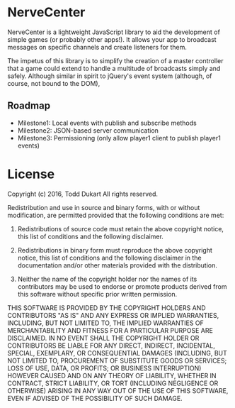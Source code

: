 NerveCenter
===========

NerveCenter is a lightweight JavaScript library to aid the development of simple games (or probably other apps!). It
allows your app to broadcast messages on specific channels and create listeners for them.

The impetus of this library is to simplify the creation of a master controller that a game could extend to handle a
multitude of broadcasts simply and safely. Although similar in spirit to jQuery's event system (although, of course,
not bound to the DOM), 

Roadmap
-------
- Milestone1: Local events with publish and subscribe methods
- Milestone2: JSON-based server communication
- Milestone3: Permissioning (only allow player1 client to publish player1 events)

License
=======
Copyright (c) 2016, Todd Dukart
All rights reserved.

Redistribution and use in source and binary forms, with or without modification, are permitted provided that the 
following conditions are met:

1. Redistributions of source code must retain the above copyright notice, this list of conditions and the following 
disclaimer.

2. Redistributions in binary form must reproduce the above copyright notice, this list of conditions and the following 
disclaimer in the documentation and/or other materials provided with the distribution.

3. Neither the name of the copyright holder nor the names of its contributors may be used to endorse or promote products
 derived from this software without specific prior written permission.

THIS SOFTWARE IS PROVIDED BY THE COPYRIGHT HOLDERS AND CONTRIBUTORS "AS IS" AND ANY EXPRESS OR IMPLIED WARRANTIES, 
INCLUDING, BUT NOT LIMITED TO, THE IMPLIED WARRANTIES OF MERCHANTABILITY AND FITNESS FOR A PARTICULAR PURPOSE ARE 
DISCLAIMED. IN NO EVENT SHALL THE COPYRIGHT HOLDER OR CONTRIBUTORS BE LIABLE FOR ANY DIRECT, INDIRECT, INCIDENTAL, 
SPECIAL, EXEMPLARY, OR CONSEQUENTIAL DAMAGES (INCLUDING, BUT NOT LIMITED TO, PROCUREMENT OF SUBSTITUTE GOODS OR 
SERVICES; LOSS OF USE, DATA, OR PROFITS; OR BUSINESS INTERRUPTION) HOWEVER CAUSED AND ON ANY THEORY OF LIABILITY, 
WHETHER IN CONTRACT, STRICT LIABILITY, OR TORT (INCLUDING NEGLIGENCE OR OTHERWISE) ARISING IN ANY WAY OUT OF THE USE OF 
THIS SOFTWARE, EVEN IF ADVISED OF THE POSSIBILITY OF SUCH DAMAGE.

